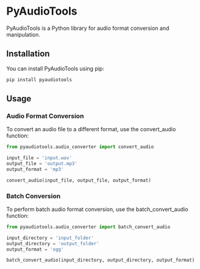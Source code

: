 # PyAudioTools

PyAudioTools is a Python library for audio format conversion and manipulation.

## Installation

You can install PyAudioTools using pip:

```bash
pip install pyaudiotools
```

## Usage

### Audio Format Conversion

To convert an audio file to a different format, use the convert_audio function:

```python
from pyaudiotools.audio_converter import convert_audio

input_file = 'input.wav'
output_file = 'output.mp3'
output_format = 'mp3'

convert_audio(input_file, output_file, output_format)
```

### Batch Conversion

To perform batch audio format conversion, use the batch_convert_audio function:

```python
from pyaudiotools.audio_converter import batch_convert_audio

input_directory = 'input_folder'
output_directory = 'output_folder'
output_format = 'ogg'

batch_convert_audio(input_directory, output_directory, output_format)

```